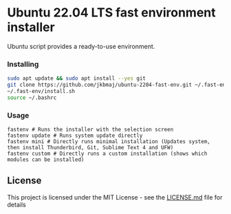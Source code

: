 # Ubuntu 22.04 LTS fast environment installer

Ubuntu script provides a ready-to-use environment.

### Installing

```bash
sudo apt update && sudo apt install --yes git
git clone https://github.com/jkbmaj/ubuntu-2204-fast-env.git ~/.fast-env
~/.fast-env/install.sh
source ~/.bashrc
```

### Usage
```
fastenv # Runs the installer with the selection screen
fastenv update # Runs system update directly
fastenv mini # Directly runs minimal installation (Updates system, then install Thunderbird, Git, Sublime Text 4 and UFW)
fastenv custom # Directly runs a custom installation (shows which modules can be installed)
```

## License

This project is licensed under the MIT License - see
the [LICENSE.md](LICENSE.md) file for details
